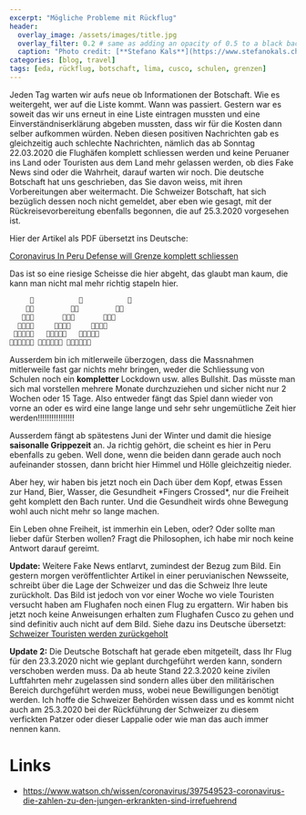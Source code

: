 ```yaml
---
excerpt: "Mögliche Probleme mit Rückflug"
header:
  overlay_image: /assets/images/title.jpg
  overlay_filter: 0.2 # same as adding an opacity of 0.5 to a black background
  caption: "Photo credit: [**Stefano Kals**](https://www.stefanokals.ch)"
categories: [blog, travel]
tags: [eda, rückflug, botschaft, lima, cusco, schulen, grenzen]
---
```


Jeden Tag warten wir aufs neue ob Informationen der Botschaft. Wie es weitergeht, wer auf die Liste kommt. Wann was passiert. Gestern war es soweit das wir uns erneut in eine Liste eintragen mussten und eine Einverständniserklärung abgeben mussten, dass wir für die Kosten dann selber aufkommen würden. Neben diesen positiven Nachrichten gab es gleichzeitig auch schlechte Nachrichten, nämlich das ab Sonntag 22.03.2020 die Flughäfen komplett schliessen werden und keine Peruaner ins Land oder Touristen aus dem Land mehr gelassen werden, ob dies Fake News sind oder die Wahrheit, darauf warten wir noch. Die deutsche Botschaft hat uns geschrieben, das Sie davon weiss, mit ihren Vorbereitungen aber weitermacht. Die Schweizer Botschaft, hat sich bezüglich dessen noch nicht gemeldet, aber eben wie gesagt, mit der Rückreisevorbereitung ebenfalls begonnen, die auf 25.3.2020 vorgesehen ist.

Hier der Artikel als PDF übersetzt ins Deutsche:

[Coronavirus In Peru Defense will Grenze komplett schliessen](/assets/pdf/CoronavirusInPeruDefense.pdf)

Das ist so eine riesige Scheisse die hier abgeht, das glaubt man kaum, die kann man nicht mal mehr richtig stapeln hier. 

```bash
     💩           💩           💩
    💩💩         💩💩         💩💩
   💩💩💩       💩💩💩       💩💩💩
  💩💩💩💩     💩💩💩💩     💩💩💩💩
 💩💩💩💩💩   💩💩💩💩💩   💩💩💩💩💩
💩💩💩💩💩💩 💩💩💩💩💩💩 💩💩💩💩💩💩
```

Ausserdem bin ich mitlerweile überzogen, dass die Massnahmen mitlerweile fast gar nichts mehr bringen, weder die Schliessung von Schulen noch ein **kompletter** Lockdown usw. alles Bullshit. Das müsste man sich mal vorstellen mehrere Monate durchzuziehen und sicher nicht nur 2 Wochen oder 15 Tage. Also entweder fängt das Spiel dann wieder von vorne an oder es wird eine lange lange und sehr sehr ungemütliche Zeit hier werden!!!!!!!!!!!!!!!!

Ausserdem fängt ab spätestens Juni der Winter und damit die hiesige **saisonalle Grippezeit** an. Ja richtig gehört, die scheint es hier in Peru ebenfalls zu geben. Well done, wenn die beiden dann gerade auch noch aufeinander stossen, dann bricht hier Himmel und Hölle gleichzeitig nieder.

Aber hey, wir haben bis jetzt noch ein Dach über dem Kopf, etwas Essen zur Hand, Bier, Wasser, die Gesundheit \*Fingers Crossed\*, nur die Freiheit geht komplett den Bach runter. Und die Gesundheit wirds ohne Bewegung wohl auch nicht mehr so lange machen.

Ein Leben ohne Freiheit, ist immerhin ein Leben, oder? Oder sollte man lieber dafür Sterben wollen? Fragt die Philosophen, ich habe mir noch keine Antwort darauf gereimt.

**Update:** Weitere Fake News entlarvt, zumindest der Bezug zum Bild. Ein gestern morgen veröffentlichter Artikel in einer peruvianischen Newsseite, schreibt über die Lage der Schweizer und das die Schweiz Ihre leute zurückholt. Das Bild ist jedoch von vor einer Woche wo viele Touristen versucht haben am Flughafen noch einen Flug zu ergattern. Wir haben bis jetzt noch keine Anweisungen erhalten zum Flughafen Cusco zu gehen und sind definitiv auch nicht auf dem Bild. Siehe dazu ins Deutsche übersetzt: [Schweizer Touristen werden zurückgeholt](/assets/pdf/SuizaRepatriierung.pdf)

**Update 2:** Die Deutsche Botschaft hat gerade eben mitgeteilt, dass Ihr Flug für den 23.3.2020 nicht wie geplant durchgeführt werden kann, sondern verschoben werden muss. Da ab heute Stand 22.3.2020 keine zivilen Luftfahrten mehr zugelassen sind sondern alles über den militärischen Bereich durchgeführt werden muss, wobei neue Bewilligungen benötigt werden. Ich hoffe die Schweizer Behörden wissen dass und es kommt nicht auch am 25.3.2020 bei der Rückführung der Schweizer zu diesem verfickten Patzer oder dieser Lappalie oder wie man das auch immer nennen kann.

# Links
* <https://www.watson.ch/wissen/coronavirus/397549523-coronavirus-die-zahlen-zu-den-jungen-erkrankten-sind-irrefuehrend>